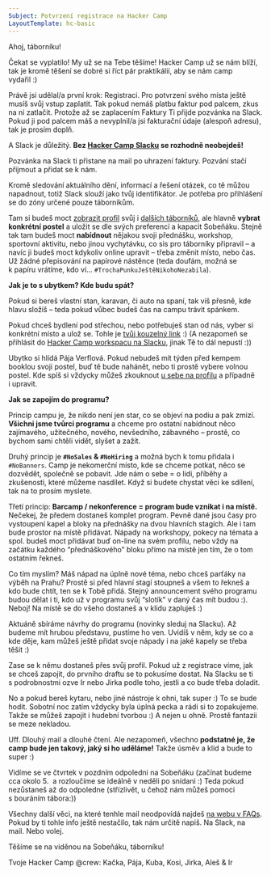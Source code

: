 ```yaml
---
Subject: Potvrzení registrace na Hacker Camp
LayoutTemplate: hc-basic
---
```

Ahoj, táborníku!

Čekat se vyplatilo! My už se na Tebe těšíme! Hacker Camp už se nám blíží,
tak je kromě těšení se dobré si říct pár praktikálií, aby se nám camp vydařil :)

Právě jsi udělal/a první krok: Registraci. Pro potvrzení svého místa ještě musíš
svůj vstup zaplatit. Tak pokud nemáš platbu faktur pod palcem, zkus na ni zatlačit.
Protože až se zaplacením Faktury Ti přijde pozvánka na Slack. Pokud ji pod palcem máš
a nevyplnil/a jsi fakturační údaje (alespoň adresu), tak je prosím doplň.

A Slack je důležitý. **Bez [Hacker Camp Slacku](https://hackercampworkspace.slack.com/) se rozhodně neobejdeš!**

Pozvánka na Slack ti přistane na mail po uhrazení faktury.
Pozvání stačí přijmout a přidat se k nám.

Kromě sledování aktuálního dění, informací a řešení otázek, co tě můžou napadnout,
totiž Slack slouží jako tvůj identifikátor. Je potřeba pro přihlášení se do zóny
určené pouze táborníkům.

Tam si budeš moct [zobrazit profil](https://donut.hackercamp.cz/) svůj
i [dalších táborníků](https://donut.hackercamp.cz/hackers/), ale hlavně **vybrat konkrétní postel**
a uložit se dle svých preferencí a kapacit Sobeňáku. Stejně tak tam budeš moct **nabídnout**
nějakou svoji přednášku, workshop, sportovní aktivitu, nebo jinou vychytávku,
co sis pro táborníky připravil – a navíc ji budeš moct kdykoliv online upravit –
třeba změnit místo, nebo čas. Už žádné přepisování na papírové nástěnce (teda doufám,
možná se k papíru vrátíme, kdo ví… `#TrochaPunkuJeštěNikohoNezabila`).

**Jak je to s ubytkem? Kde budu spát?**

Pokud si bereš vlastní stan, karavan, či auto na spaní, tak víš přesně,
kde hlavu složíš – teda pokud vůbec budeš čas na campu trávit spánkem.

Pokud chceš bydlení pod střechou, nebo potřebuješ stan od nás,
vyber si konkrétní místo a ulož se. Tohle je [tvůj kouzelný link](https://donut.hackercamp.cz/) :)
(A nezapomeň se přihlásit do [Hacker Camp workspacu na Slacku](https://hackercampworkspace.slack.com/),
jinak Tě to dál nepustí :))

Ubytko si hlídá Pája Verflová. Pokud nebudeš mít týden před kempem booklou svoji postel,
buď tě bude nahánět, nebo ti prostě vybere volnou postel.
Kde spíš si vždycky můžeš zkouknout [u sebe na profilu](https://donut.hackercamp.cz/)
a případně i upravit.

**Jak se zapojím do programu?**

Princip campu je, že nikdo není jen star, co se objeví na podiu a pak zmizí.
**Všichni jsme tvůrci programu** a chceme pro ostatní nabídnout něco zajímavého,
užitečného, nového, nevšedního, zábavného – prostě, co bychom sami chtěli vidět,
slyšet a zažít.

Druhý princip je **`#NoSales` & `#NoHiring`** a možná bych k tomu přidala i `#NoBanners`.
Camp je nekomerční místo, kde se chceme potkat, něco se dozvědět, společně se pobavit.
Jde nám o sebe = o lidi, příběhy a zkušenosti, které můžeme nasdílet.
Když si budete chystat věci ke sdílení, tak na to prosím myslete.

Třetí princip: **Barcamp / nekonference = program bude vznikat i na místě.**
Nečekej, že předem dostaneš komplet program. Pevně dané jsou časy pro vystoupení
kapel a bloky na přednášky na dvou hlavních stagích.
Ale i tam bude prostor na místě přidávat. Nápady na workshopy, pokecy na témata a spol.
budeš moct přidávat buď on-line na svém profilu, nebo vždy na začátku každého
“přednáškového” bloku přímo na místě jen tím, že o tom ostatním řekneš.

Co tím myslím? Máš nápad na úplně nové téma, nebo chceš parťáky na výběh na Prahu?
Prostě si před hlavní stagí stoupneš a všem to řekneš a kdo bude chtít, ten se k Tobě přidá.
Stejný announcement svého programu budou dělat i ti, kdo už v programu svůj “slotík”
v daný čas mít budou :). Neboj! Na místě se do všeho dostaneš a v klidu zapluješ :)

Aktuáně sbíráme návrhy do programu (novinky sleduj na Slacku).
Až budeme mít hrubou představu, pustíme ho ven. Uvidíš v něm, kdy se co a kde děje,
kam můžeš ještě přidat svoje nápady i na jaké kapely se třeba těšit :)

Zase se k němu dostaneš přes svůj profil. Pokud už z registrace víme,
jak se chceš zapojit, do prvního draftu se to pokusíme dostat.
Na Slacku se ti s podrobnostmi ozve Ir nebo Jirka podle toho,
jestli a co bude třeba doladit.

No a pokud bereš kytaru, nebo jiné nástroje k ohni, tak super :)
To se bude hodit. Sobotní noc zatím vždycky byla úplná pecka a rádi si to zopakujeme.
Takže se můžeš zapojit i hudební tvorbou :) A nejen u ohně. Prostě fantazii se meze nekladou.

Uff. Dlouhý mail a dlouhé čtení. Ale nezapomeň, všechno
**podstatné je, že camp bude jen takový, jaký si ho uděláme!**
Takže úsměv a klid a bude to super :)

Vidíme se ve čtvrtek v pozdním odpoledni na Sobeňáku (začínat budeme cca okolo 5.
 a rozloučíme se ideálně v neděli po snídani :) Teda pokud nezůstaneš až do odpoledne
(střízlivět, u čehož nám můžeš pomoci s bouráním tábora:))

Všechny další věci, na které tenhle mail neodpovídá najdeš
[na webu v FAQs](https://www.hackercamp.cz/faq/). Pokud by ti tohle info ještě nestačilo,
tak nám určitě napiš. Na Slack, na mail. Nebo volej.

Těšíme se na viděnou na Sobeňáku, táborníku!

Tvoje Hacker Camp @crew: Kačka, Pája, Kuba, Kosi, Jirka, Aleš & Ir
